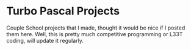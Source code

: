# Turbo Pascal Projects
Couple School projects that I made, thought it would be nice if I posted them here.
Well, this is pretty much competitive programming or L33T coding, will update it regularly.